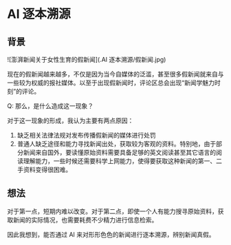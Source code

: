# AI 逐本溯源

## 背景

![澎湃新闻关于女性生育的假新闻](.AI 逐本溯源/假新闻.jpg)

现在的假新闻越来越多，不仅是因为当今自媒体的泛滥，甚至很多假新闻就来自与一些较为权威的报社媒体。以至于出现假新闻时，评论区总会出现“新闻学魅力时刻”的评论。

Q: 那么，是什么造成这一现象？

对于这一现象的形成，我认为主要有两点原因：
1. 缺乏相关法律法规对发布传播假新闻的媒体进行处罚
2. 普通人缺乏途径和能力寻找新闻出处，获取较为客观的资料。特别地，由于部分新闻来自国外，要读懂原始资料需要具备足够的英文阅读甚至其它语言的阅读理解能力，一些时候还需要科学上网能力，使得要获取这种新闻的第一、二手资料变得很困难。

## 想法

对于第一点，短期内难以改变。对于第二点，即使一个人有能力搜寻原始资料，获取新闻的实际情况，也需要耗费不少精力进行信息检索。

因此我想到，能否通过 AI 来对形形色色的新闻进行逐本溯源，辨别新闻真假。
